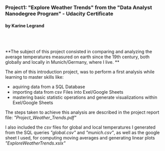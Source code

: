 ### Project1: "Explore Weather Trends" from the "Data Analyst Nanodegree Program" - Udacity Certificate
#### by Karine Legrand    
<br />
<br />

**The subject of this project consisted in comparing and analyzing the average temperatures measured on earth since the 19th century, both globally and locally in Munich/Germany, where I live. ** 

The aim of this introduction project, was to perform a first analysis while learning to master skills like:
  - aquiring data from a SQL Database
  - importing data from csv Files into Exel/Google Sheets
  - mastering basic statistic operations and generate visualizations       within Exel/Google Sheets


The steps taken to achieve this analysis are described in the project report file: _"Project\_Weather\_Trends.pdf"_

I also included the _csv_ files for global and local temperatures I generated from the SQL queries _"global.csv"_ and _"munich.csv"_, as well as the google sheet I used, for computing moving averages and generating linear plots _"ExploreWeatherTrends.xslx"_
